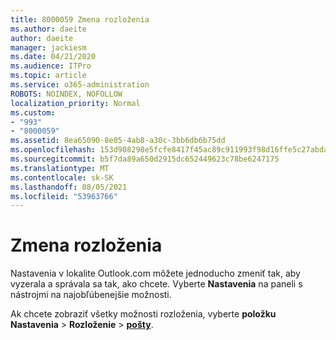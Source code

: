 ```yaml
---
title: 8000059 Zmena rozloženia
ms.author: daeite
author: daeite
manager: jackiesm
ms.date: 04/21/2020
ms.audience: ITPro
ms.topic: article
ms.service: o365-administration
ROBOTS: NOINDEX, NOFOLLOW
localization_priority: Normal
ms.custom:
- "993"
- "8000059"
ms.assetid: 8ea65090-8e05-4ab8-a30c-3bb6db6b75dd
ms.openlocfilehash: 153d908298e5fcfe8417f45ac89c911993f98d16ffe5c27abda4b6f3959002c0
ms.sourcegitcommit: b5f7da89a650d2915dc652449623c78be6247175
ms.translationtype: MT
ms.contentlocale: sk-SK
ms.lasthandoff: 08/05/2021
ms.locfileid: "53963766"
---
```

# <a name="how-to-change-your-layout"></a>Zmena rozloženia

Nastavenia v lokalite Outlook.com môžete jednoducho zmeniť tak, aby vyzerala a správala sa tak, ako chcete. Vyberte **Nastavenia** na paneli s nástrojmi na najobľúbenejšie možnosti.

Ak chcete zobraziť všetky možnosti rozloženia, vyberte **položku Nastavenia**  >  **Rozloženie**  >  [**pošty**](https://outlook.live.com/mail/options/mail/layout).
  